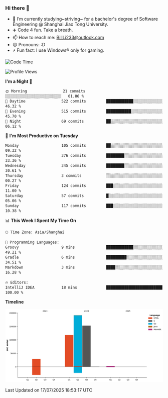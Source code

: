 ### Hi there 👋
- 🌱 I’m currently studying~striving~ for a bachelor's degree of Software Engineering @ Shanghai Jiao Tong University.
- ✈️ Code 4 fun. Take a breath.
- 📫 How to reach me: BillLi233@outlook.com
- 😄 Pronouns: :D
- ⚡ Fun fact: I use Windows® only for gaming.

<!--START_SECTION:waka-->
![Code Time](http://img.shields.io/badge/Code%20Time-440%20hrs%205%20mins-blue)

![Profile Views](http://img.shields.io/badge/Profile%20Views-0-blue)

**I'm a Night 🦉** 

```text
🌞 Morning                21 commits          ░░░░░░░░░░░░░░░░░░░░░░░░░   01.86 % 
🌆 Daytime                522 commits         ████████████░░░░░░░░░░░░░   46.32 % 
🌃 Evening                515 commits         ███████████░░░░░░░░░░░░░░   45.70 % 
🌙 Night                  69 commits          ██░░░░░░░░░░░░░░░░░░░░░░░   06.12 % 
```
📅 **I'm Most Productive on Tuesday** 

```text
Monday                   105 commits         ██░░░░░░░░░░░░░░░░░░░░░░░   09.32 % 
Tuesday                  376 commits         ████████░░░░░░░░░░░░░░░░░   33.36 % 
Wednesday                345 commits         ████████░░░░░░░░░░░░░░░░░   30.61 % 
Thursday                 3 commits           ░░░░░░░░░░░░░░░░░░░░░░░░░   00.27 % 
Friday                   124 commits         ███░░░░░░░░░░░░░░░░░░░░░░   11.00 % 
Saturday                 57 commits          █░░░░░░░░░░░░░░░░░░░░░░░░   05.06 % 
Sunday                   117 commits         ███░░░░░░░░░░░░░░░░░░░░░░   10.38 % 
```


📊 **This Week I Spent My Time On** 

```text
🕑︎ Time Zone: Asia/Shanghai

💬 Programming Languages: 
Groovy                   9 mins              ████████████░░░░░░░░░░░░░   49.21 % 
Gradle                   6 mins              █████████░░░░░░░░░░░░░░░░   34.51 % 
Markdown                 3 mins              ████░░░░░░░░░░░░░░░░░░░░░   16.28 % 

🔥 Editors: 
IntelliJ IDEA            18 mins             █████████████████████████   100.00 % 
```

**Timeline**

![Lines of Code chart](https://raw.githubusercontent.com/GMH233/GMH233/main/assets/bar_graph.png)


 Last Updated on 17/07/2025 18:53:17 UTC
<!--END_SECTION:waka-->

<!--
**GMH233/GMH233** is a ✨ _special_ ✨ repository because its `README.md` (this file) appears on your GitHub profile.

Here are some ideas to get you started:

- 🔭 I’m currently working on ...
- 🌱 I’m currently learning ...
- 👯 I’m looking to collaborate on ...
- 🤔 I’m looking for help with ...
- 💬 Ask me about ...
- 📫 How to reach me: ...
- 😄 Pronouns: ...
- ⚡ Fun fact: ...
-->
